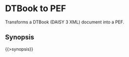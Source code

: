 <link rel="dp2:permalink" href="http://daisy.github.io/pipeline/Get-Help/User-Guide/Scripts/dtbook-to-pef/"/>
<link rev="dp2:doc" href="../src/main/resources/xml/xproc/dtbook-to-pef.xpl"/>
<link rel="rdf:type" href="http://www.daisy.org/ns/pipeline/userdoc"/>

# DTBook to PEF

Transforms a DTBook (DAISY 3 XML) document into a PEF.

## Synopsis

{{>synopsis}}
